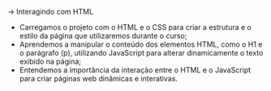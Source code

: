 -> Interagindo com HTML

* Carregamos o projeto com o HTML e o CSS para criar a estrutura e o estilo da página que utilizaremos durante o curso;
* Aprendemos a manipular o conteúdo dos elementos HTML, como o H1 e o parágrafo (p), utilizando JavaScript para alterar dinamicamente o texto exibido na página;
* Entendemos a importância da interação entre o HTML e o JavaScript para criar páginas web dinâmicas e interativas.